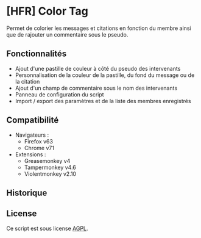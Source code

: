 [HFR] Color Tag
==================

Permet de colorier les messages et citations en fonction du membre ainsi que de rajouter un commentaire sous le pseudo.

## Fonctionnalités
- Ajout d'une pastille de couleur à côté du pseudo des intervenants
- Personnalisation de la couleur de la pastille, du fond du message ou de la citation
- Ajout d'un champ de commentaire sous le nom des intervenants
- Panneau de configuration du script
- Import / export des paramètres et de la liste des membres enregistrés

## Compatibilité

- Navigateurs : 
  - Firefox v63
  - Chrome v71
- Extensions :
  - Greasemonkey v4
  - Tampermonkey v4.6
  - Violentmonkey v2.10

## Historique

## License

Ce script est sous license [AGPL](LICENSE).
